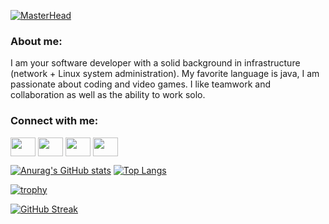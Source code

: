 [![MasterHead](https://scontent-mad1-1.xx.fbcdn.net/v/t39.30808-6/271837462_1008722803388871_5404507311016933705_n.jpg?_nc_cat=107&ccb=1-5&_nc_sid=e3f864&_nc_eui2=AeG7dI1VH9CzKnao8o36tYT2P7sAy-CO0Vk_uwDL4I7RWV-R4dDimiNU31-fkZOSOglg22MO4EU8adwNYa-emHE7&_nc_ohc=8LBU6hqaaqMAX_nIYjZ&_nc_ht=scontent-mad1-1.xx&oh=00_AT8C2LLLWFE1q0M-ekwqPdQwhiMoHvYLXYI8-7DpRp-0_Q&oe=61E43F7A)](https://github.com/lelouis1er)

<h3 align="left">About me:</h3>
I am your software developer with a solid background in infrastructure (network + Linux system administration). My favorite language is java, I am passionate about coding and video games. I like teamwork and collaboration as well as the ability to work solo.


<h3 align="left">Connect with me:</h3>
<p align="left">
<a href="https://twitter.com/louisst40013738" target="blank"><img align="center" src="https://cdn.jsdelivr.net/npm/simple-icons@3.0.1/icons/twitter.svg" alt="" height="30" width="40" /></a>
<a href="linkedin.com/in/louis-stark-865625153" target="blank"><img align="center" src="https://cdn.jsdelivr.net/npm/simple-icons@3.0.1/icons/linkedin.svg" alt="" height="30" width="40" /></a>
<a href="https://www.facebook.com/louis.stark.7127" target="blank"><img align="center" src="https://cdn.jsdelivr.net/npm/simple-icons@3.0.1/icons/facebook.svg" alt="" height="30" width="40" /></a>
<a href="https://www.youtube.com/channel/UCvMRKbIBXnMEqiHdkvEPGQg" target="blank"><img align="center" src="https://cdn.jsdelivr.net/npm/simple-icons@3.0.1/icons/youtube.svg" alt="" height="30" width="40" /></a>
</p>

[![Anurag's GitHub stats](https://github-readme-stats.vercel.app/api?username=lelouis1er&count_private=true&show_icons=true&theme=cobalt)](https://github.com/anuraghazra/github-readme-stats) [![Top Langs](https://github-readme-stats.vercel.app/api/top-langs/?username=lelouis1er&theme=cobalt&layout=compact&langs-count=10)](https://github.com/anuraghazra/github-readme-stats)




[![trophy](https://github-profile-trophy.vercel.app/?username=lelouis1er&theme=nord&column=3&margin-w=15&margin-h=15)](https://github.com/ryo-ma/github-profile-trophy)


[![GitHub Streak](http://github-readme-streak-stats.herokuapp.com?user=lelouis1er&theme=vue-dark&date_format=j%20M%5B%20Y%5D)](https://git.io/streak-stats)


<!--
**lelouis1er/lelouis1er** is a ✨ _special_ ✨ repository because its `README.md` (this file) appears on your GitHub profile.

Here are some ideas to get you started:

- 🔭 I’m currently working on ...
- 🌱 I’m currently learning ...
- 👯 I’m looking to collaborate on ...
- 🤔 I’m looking for help with ...
- 💬 Ask me about ...
- 📫 How to reach me: ...
- 😄 Pronouns: ...
- ⚡ Fun fact: ...
-->
